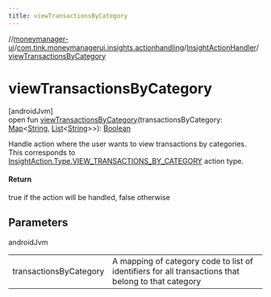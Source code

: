 ```yaml
---
title: viewTransactionsByCategory
---
```

//[moneymanager-ui](../../../index.html)/[com.tink.moneymanagerui.insights.actionhandling](../index.html)/[InsightActionHandler](index.html)/[viewTransactionsByCategory](view-transactions-by-category.html)



# viewTransactionsByCategory



[androidJvm]\
open fun [viewTransactionsByCategory](view-transactions-by-category.html)(transactionsByCategory: [Map](https://kotlinlang.org/api/latest/jvm/stdlib/kotlin.collections/-map/index.html)&lt;[String](https://kotlinlang.org/api/latest/jvm/stdlib/kotlin/-string/index.html), [List](https://kotlinlang.org/api/latest/jvm/stdlib/kotlin.collections/-list/index.html)&lt;[String](https://kotlinlang.org/api/latest/jvm/stdlib/kotlin/-string/index.html)&gt;&gt;): [Boolean](https://kotlinlang.org/api/latest/jvm/stdlib/kotlin/-boolean/index.html)



Handle action where the user wants to view transactions by categories. This corresponds to [InsightAction.Type.VIEW_TRANSACTIONS_BY_CATEGORY](../../com.tink.model.insights/-insight-action/-type/-v-i-e-w_-t-r-a-n-s-a-c-t-i-o-n-s_-b-y_-c-a-t-e-g-o-r-y/index.html) action type.



#### Return



true if the action will be handled, false otherwise



## Parameters


androidJvm

| | |
|---|---|
| transactionsByCategory | A mapping of category code to list of identifiers for all transactions that belong to that category |




